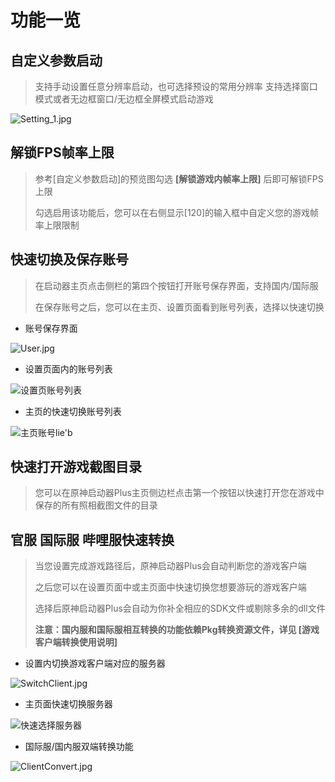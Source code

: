 # 功能一览

## 自定义参数启动

> 支持手动设置任意分辨率启动，也可选择预设的常用分辨率
> 支持选择窗口模式或者无边框窗口/无边框全屏模式启动游戏

![Setting_1.jpg](https://s2.loli.net/2022/04/23/YHa6TfUy78cQbOV.jpg)



## 解锁FPS帧率上限

> 参考[自定义参数启动]的预览图勾选 **[解锁游戏内帧率上限]** 后即可解锁FPS上限
>
> 勾选启用该功能后，您可以在右侧显示[120]的输入框中自定义您的游戏帧率上限限制



## 快速切换及保存账号

> 在启动器主页点击侧栏的第四个按钮打开账号保存界面，支持国内/国际服
>
> 在保存账号之后，您可以在主页、设置页面看到账号列表，选择以快速切换

- 账号保存界面

![User.jpg](https://s2.loli.net/2022/04/23/YEUJtdofyHICsGx.jpg)

- 设置页面内的账号列表

![设置页账号列表](https://s2.loli.net/2022/03/08/dcXFYvxy1RAp9gh.jpg)

- 主页的快速切换账号列表

![主页账号lie'b](https://s2.loli.net/2022/03/08/2XjoYPbUmyfu7K5.jpg)



## 快速打开游戏截图目录

> 您可以在原神启动器Plus主页侧边栏点击第一个按钮以快速打开您在游戏中保存的所有照相截图文件的目录



## 官服 国际服 哔哩服快速转换

> 当您设置完成游戏路径后，原神启动器Plus会自动判断您的游戏客户端
>
> 之后您可以在设置页面中或主页面中快速切换您想要游玩的游戏客户端
>
> 选择后原神启动器Plus会自动为你补全相应的SDK文件或剔除多余的dll文件
>
> **注意：国内服和国际服相互转换的功能依赖Pkg转换资源文件，详见 [游戏客户端转换使用说明]**



- 设置内切换游戏客户端对应的服务器

![SwitchClient.jpg](https://s2.loli.net/2022/04/23/LiukysNmb1v4FHl.jpg)

- 主页面快速切换服务器

![快速选择服务器](https://s2.loli.net/2022/03/08/HdGxkuwgliz1KUQ.jpg)

- 国际服/国内服双端转换功能

![ClientConvert.jpg](https://s2.loli.net/2022/04/23/DiSUBfzmCvVR1YG.jpg)

